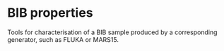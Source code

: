 # BIB properties

Tools for characterisation of a BIB sample produced by a corresponding generator, such as FLUKA or MARS15.
